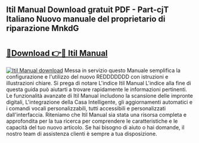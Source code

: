 ## Itil Manual Download gratuit PDF - Part-cjT Italiano Nuovo manuale del proprietario di riparazione MnkdG

# <h2><a href="http://dfc7w1q.blite.top/?on=Itil+Manual">🔗Download 👉🔴 Itil Manual</a></h2>

[![Itil Manual download](https://i.imgur.com/lujVjoI.png)](http://dfc7w1q.blite.top/?on=Itil+Manual)
Messa in servizio questo Manuale semplifica la configurazione e l'utilizzo del nuovo REDDDDDDD con istruzioni e illustrazioni chiare. Si prega di notare L'indice Itil Manual L'indice alla fine di questa guida può aiutarti a trovare rapidamente le informazioni pertinenti. Le funzionalità avanzate di Itil Manual includono la scansione delle impronte digitali, L'integrazione della Casa Intelligente, gli aggiornamenti automatici e i comandi vocali personalizzabili, tutti accessibili e personalizzati dall'interfaccia. Riteniamo che Itil Manual sia stata una risorsa completa e approfondita per la tua ricerca per comprendere le caratteristiche e le capacità del tuo nuovo articolo. Se hai bisogno di aiuto o hai domande, il nostro team di assistenza clienti è sempre a tua disposizione.
